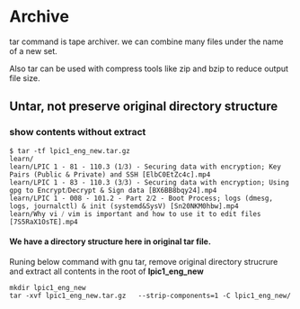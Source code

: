 # Archive

tar command is tape archiver.
we can combine many files under the name of a new set.

Also tar can be used with compress tools like zip and bzip to reduce output file size.

## Untar, not preserve original directory structure

### show contents without extract

```
$ tar -tf lpic1_eng_new.tar.gz                                                                                                 
learn/                                                                                                                                            
learn/LPIC 1 - 81 - 110.3 (1⧸3) - Securing data with encryption; Key Pairs (Public & Private) and SSH [ElbC0EtZc4c].mp4                           
learn/LPIC 1 - 83 - 110.3 (3⧸3) - Securing data with encryption; Using gpg to Encrypt⧸Decrypt & Sign data [BX6BB8bqy24].mp4                       
learn/LPIC 1 - 008 - 101.2 - Part 2⧸2 - Boot Process; logs (dmesg, logs, journalctl) & init (systemd&SysV) [Sn20NKM0hbw].mp4                      
learn/Why vi ⧸ vim is important and how to use it to edit files [7S5RaX1OsTE].mp4                                         
```

#### We have a directory structure here in original tar file.

Runing below command with gnu tar, remove original directory strucrure and extract all contents in the root of **lpic1_eng_new**

```
mkdir lpic1_eng_new
tar -xvf lpic1_eng_new.tar.gz   --strip-components=1 -C lpic1_eng_new/
```

